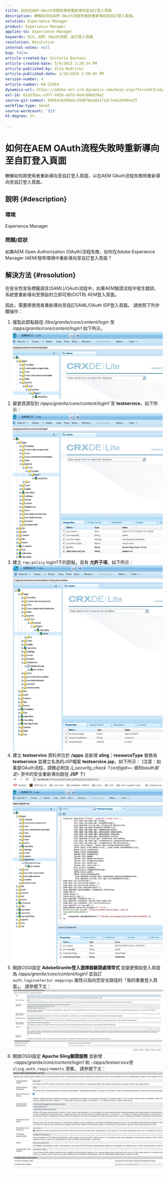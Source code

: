 ```yaml
---
title: 如何在AEM OAuth流程失敗時重新導向至自訂登入頁面
description: 瞭解如何在AEM OAuth流程失敗時重新導向至自訂登入頁面。
solution: Experience Manager
product: Experience Manager
applies-to: Experience Manager
keywords: KCS、AEM、OAuth流程、自訂登入頁面
resolution: Resolution
internal-notes: null
bug: false
article-created-by: Victoria Barnato
article-created-date: 5/9/2023 3:20:34 PM
article-published-by: Zita Rodricks
article-published-date: 1/18/2024 2:50:44 PM
version-number: 4
article-number: KA-21954
dynamics-url: https://adobe-ent.crm.dynamics.com/main.aspx?forceUCI=1&pagetype=entityrecord&etn=knowledgearticle&id=08a22b08-7dee-ed11-8849-6045bd0065b6
exl-id: 62a5fbac-c97f-4459-a9fd-0e4c806d39a2
source-git-commit: 845b416d58e6c359076edde171dc7e6a3d494e25
workflow-type: tm+mt
source-wordcount: '313'
ht-degree: 2%

---
```


# 如何在AEM OAuth流程失敗時重新導向至自訂登入頁面


瞭解如何將使用者重新導向至自訂登入頁面，以在AEM OAuth流程失敗時重新導向至自訂登入頁面。

## 說明 {#description}


### <b>環境</b>

Experience Manager



### <b>問題/症狀</b>

如果AEM Open Authorization (OAuth)流程失敗，如何在Adobe Experience Manager (AEM)發佈環境中重新導向至自訂登入頁面？


## 解決方法 {#resolution}


在安全性宣告標籤語言(SAML)/OAuth流程中，如果AEM驗證流程中發生錯誤，系統會重新導向至預設的立即可用(OOTB) AEM登入頁面。

因此，需要將使用者重新導向至自訂SAML/OAuth IDP登入頁面。 請依照下列步驟操作：

1. 複製此節點路徑 */libs/granite/core/content/login* 至 */apps/granite/core/content/login1* 如下所示。![](assets/704db5a9-53eb-ed11-a7c6-6045bd006e5a.png)
2. 變更資源型別 */apps/granite/core/content/login1* 至 <b>testservice</b>，如下所示：![](assets/25e0ebb5-ede4-ed11-a7c7-6045bd006a22.png)
3. 建立 `rep:policy` login1下的節點，具有 <b>允許子項</b>，如下所示：![](assets/cc0347ce-ede4-ed11-a7c7-6045bd006a22.png)
4. 建立 <b>testservice</b> 資料夾位於 <b>/apps</b> 並新增 <b>sling：resourceType</b> 替換為 <b>testservice</b> 並建立名為的JSP檔案 <b>testservice.jsp</b>，如下所示： (注意：如果是OAuth流程，請務必附加 */j_security_check？configid=`<` 個別oauth設定`>`* 至中的安全重新導向路徑 <b>JSP</b> 下)![](assets/aec657e1-ede4-ed11-a7c7-6045bd006a22.png)
5. 開啟OSGI設定 <b>AdobeGranite登入選擇器驗證處理常式</b> 並變更預設登入頁面為 */apps/granite/core/content/login1* 並自訂 `auth.loginselector.mappings` 屬性以指向您安全路徑的「我的重疊登入頁面」。 請參閱下文：![](assets/b45869f6-ede4-ed11-a7c7-6045bd006a22.png)
6. 開啟OSGI設定 <b>Apache Sling驗證服務</b> 並新增 *-/apps/granite/core/content/login1* 和 *-/apps/testservice*&#x200B;至 `sling.auth.requirements` 清單。 請參閱下文：![](assets/494fad08-eee4-ed11-a7c7-6045bd006a22.png)
